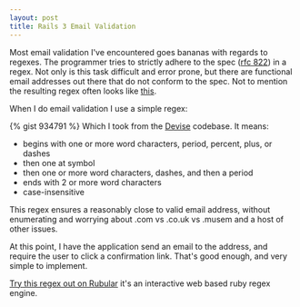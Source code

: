 ```yaml
---
layout: post
title: Rails 3 Email Validation
---
```


Most email validation I've encountered goes bananas with regards to regexes. The programmer tries to strictly adhere to the spec ([rfc 822](http://www.ietf.org/rfc/rfc0822.txt)) in a regex. Not only is this task difficult and error prone, but there are functional email addresses out there that do not conform to the spec. Not to mention the resulting regex often looks like [this](http://www.ex-parrot.com/pdw/Mail-RFC822-Address.html).

When I do email validation I use a simple regex:

{% gist 934791 %}
Which I took from the [Devise](http://github.com/platformatec/devise) codebase. It means:

* begins with one or more word characters, period, percent, plus, or dashes
* then one at symbol
* then one or more word characters, dashes, and then a period
* ends with 2 or more word characters
* case-insensitive

This regex ensures a reasonably close to valid email address, without enumerating and worrying about .com vs .co.uk vs .musem and a host of other issues.

At this point, I have the application send an email to the address, and require the user to click a confirmation link. That's good enough, and very simple to implement.

[Try this regex out on Rubular](http://rubular.com/r/YTzbCkatJy) it's an interactive web based ruby regex engine.

